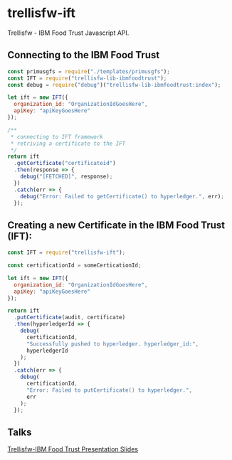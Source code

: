 # trellisfw-ift

Trellisfw - IBM Food Trust Javascript API.

## Connecting to the **IBM Food Trust**

```js
const primusgfs = require("./templates/primusgfs");
const IFT = require("trellisfw-lib-ibmfoodtrust");
const debug = require("debug")("trellisfw-lib-ibmfoodtrust:index");

let ift = new IFT({
  organization_id: "OrganizationIdGoesHere",
  apiKey: "apiKeyGoesHere"
});

/**
 * connecting to IFT framework
 * retriving a certificate to the IFT
 */
return ift
  .getCertificate("certificateid")
  .then(response => {
    debug("[FETCHED]", response);
  })
  .catch(err => {
    debug("Error: Failed to getCertificate() to hyperledger.", err);
  });
```

## Creating a new Certificate in the **IBM Food Trust (IFT)**:

```js
const IFT = require("trellisfw-ift");

const certificationId = someCerticationId;

let ift = new IFT({
  organization_id: "OrganizationIdGoesHere",
  apiKey: "apiKeyGoesHere"
});

return ift
  .putCertificate(audit, certificate)
  .then(hyperledgerId => {
    debug(
      certificationId,
      "Successfully pushed to hyperledger. hyperledger_id:",
      hyperledgerId
    );
  })
  .catch(err => {
    debug(
      certificationId,
      "Error: Failed to putCertificate() to hyperledger.",
      err
    );
  });
```

## Talks

[Trellisfw-IBM Food Trust Presentation Slides](./assets/talks/servio-palacios-ift.pdf)
